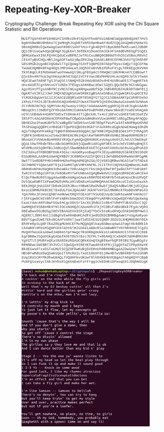 # Repeating-Key-XOR-Breaker
Cryptography Challenge: Break Repeating Key XOR using the Chi Square Statistic and Bit Operations

<p align="center">
	<img src="encryptedText.png", width="400">
</p>

<p align="center">
	<img src="decryptedText.png", width="400">
</p>
